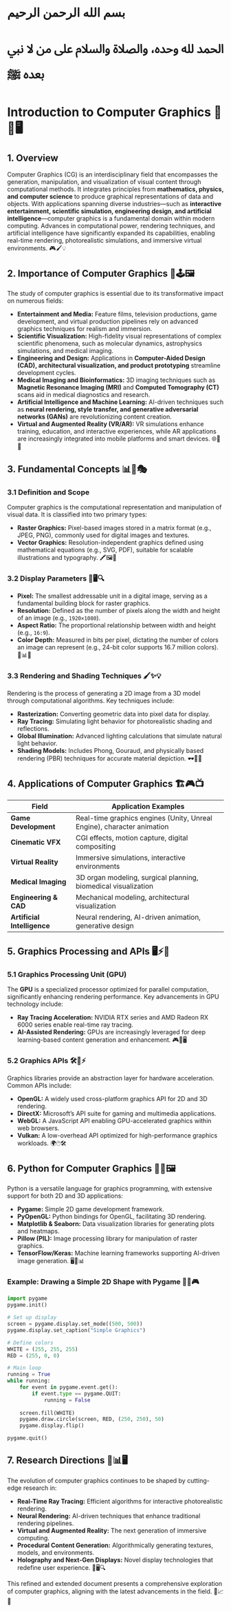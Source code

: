 # بسم الله الرحمن الرحيم
# الحمد لله وحده، والصلاة والسلام على من لا نبي بعده ﷺ

# Introduction to Computer Graphics 🎨✨🖥️

## 1. Overview
Computer Graphics (CG) is an interdisciplinary field that encompasses the generation, manipulation, and visualization of visual content through computational methods. It integrates principles from **mathematics, physics, and computer science** to produce graphical representations of data and objects. With applications spanning diverse industries—such as **interactive entertainment, scientific simulation, engineering design, and artificial intelligence**—computer graphics is a fundamental domain within modern computing. Advances in computational power, rendering techniques, and artificial intelligence have significantly expanded its capabilities, enabling real-time rendering, photorealistic simulations, and immersive virtual environments. 🎮🖌️💡

## 2. Importance of Computer Graphics 🎥🕹️🖼️
The study of computer graphics is essential due to its transformative impact on numerous fields:
- **Entertainment and Media:** Feature films, television productions, game development, and virtual production pipelines rely on advanced graphics techniques for realism and immersion.
- **Scientific Visualization:** High-fidelity visual representations of complex scientific phenomena, such as molecular dynamics, astrophysics simulations, and medical imaging.
- **Engineering and Design:** Applications in **Computer-Aided Design (CAD), architectural visualization, and product prototyping** streamline development cycles.
- **Medical Imaging and Bioinformatics:** 3D imaging techniques such as **Magnetic Resonance Imaging (MRI)** and **Computed Tomography (CT)** scans aid in medical diagnostics and research.
- **Artificial Intelligence and Machine Learning:** AI-driven techniques such as **neural rendering, style transfer, and generative adversarial networks (GANs)** are revolutionizing content creation.
- **Virtual and Augmented Reality (VR/AR):** VR simulations enhance training, education, and interactive experiences, while AR applications are increasingly integrated into mobile platforms and smart devices. 🌐🧠📱

## 3. Fundamental Concepts 📊🔢🎭
### 3.1 Definition and Scope
Computer graphics is the computational representation and manipulation of visual data. It is classified into two primary types:
- **Raster Graphics:** Pixel-based images stored in a matrix format (e.g., JPEG, PNG), commonly used for digital images and textures.
- **Vector Graphics:** Resolution-independent graphics defined using mathematical equations (e.g., SVG, PDF), suitable for scalable illustrations and typography. 🖍️🖼️📐

### 3.2 Display Parameters 📏🖥️🔍
- **Pixel:** The smallest addressable unit in a digital image, serving as a fundamental building block for raster graphics.
- **Resolution:** Defined as the number of pixels along the width and height of an image (e.g., `1920×1080`).
- **Aspect Ratio:** The proportional relationship between width and height (e.g., `16:9`).
- **Color Depth:** Measured in bits per pixel, dictating the number of colors an image can represent (e.g., 24-bit color supports 16.7 million colors). 🎨📊🌈

### 3.3 Rendering and Shading Techniques 🖌️✨💡
Rendering is the process of generating a 2D image from a 3D model through computational algorithms. Key techniques include:
- **Rasterization:** Converting geometric data into pixel data for display.
- **Ray Tracing:** Simulating light behavior for photorealistic shading and reflections.
- **Global Illumination:** Advanced lighting calculations that simulate natural light behavior.
- **Shading Models:** Includes Phong, Gouraud, and physically based rendering (PBR) techniques for accurate material depiction. 🕶️🔦📸

## 4. Applications of Computer Graphics 🏗️🎮📺
| Field                 | Application Examples  |
|----------------------|---------------------|
| **Game Development** | Real-time graphics engines (Unity, Unreal Engine), character animation |
| **Cinematic VFX** | CGI effects, motion capture, digital compositing |
| **Virtual Reality** | Immersive simulations, interactive environments |
| **Medical Imaging** | 3D organ modeling, surgical planning, biomedical visualization |
| **Engineering & CAD** | Mechanical modeling, architectural visualization |
| **Artificial Intelligence** | Neural rendering, AI-driven animation, generative design |

## 5. Graphics Processing and APIs 🖥️⚡📜
### 5.1 Graphics Processing Unit (GPU)
The **GPU** is a specialized processor optimized for parallel computation, significantly enhancing rendering performance. Key advancements in GPU technology include:
- **Ray Tracing Acceleration:** NVIDIA RTX series and AMD Radeon RX 6000 series enable real-time ray tracing.
- **AI-Assisted Rendering:** GPUs are increasingly leveraged for deep learning-based content generation and enhancement. 🎮💾🖥️

### 5.2 Graphics APIs 🛠️📜⚡
Graphics libraries provide an abstraction layer for hardware acceleration. Common APIs include:
- **OpenGL:** A widely used cross-platform graphics API for 2D and 3D rendering.
- **DirectX:** Microsoft’s API suite for gaming and multimedia applications.
- **WebGL:** A JavaScript API enabling GPU-accelerated graphics within web browsers.
- **Vulkan:** A low-overhead API optimized for high-performance graphics workloads. 🌍🖱️🛠️

## 6. Python for Computer Graphics 🐍🎨🖼️
Python is a versatile language for graphics programming, with extensive support for both 2D and 3D applications:
- **Pygame:** Simple 2D game development framework.
- **PyOpenGL:** Python bindings for OpenGL, facilitating 3D rendering.
- **Matplotlib & Seaborn:** Data visualization libraries for generating plots and heatmaps.
- **Pillow (PIL):** Image processing library for manipulation of raster graphics.
- **TensorFlow/Keras:** Machine learning frameworks supporting AI-driven image generation. 🖥️🐍📊

### Example: Drawing a Simple 2D Shape with Pygame 🎨🐍🎮
```python
import pygame
pygame.init()

# Set up display
screen = pygame.display.set_mode((500, 500))
pygame.display.set_caption("Simple Graphics")

# Define colors
WHITE = (255, 255, 255)
RED = (255, 0, 0)

# Main loop
running = True
while running:
    for event in pygame.event.get():
        if event.type == pygame.QUIT:
            running = False
    
    screen.fill(WHITE)
    pygame.draw.circle(screen, RED, (250, 250), 50)
    pygame.display.flip()

pygame.quit()
```

## 7. Research Directions 🔬📊🖥️
The evolution of computer graphics continues to be shaped by cutting-edge research in:
- **Real-Time Ray Tracing:** Efficient algorithms for interactive photorealistic rendering.
- **Neural Rendering:** AI-driven techniques that enhance traditional rendering pipelines.
- **Virtual and Augmented Reality:** The next generation of immersive computing.
- **Procedural Content Generation:** Algorithmically generating textures, models, and environments.
- **Holography and Next-Gen Displays:** Novel display technologies that redefine user experience. 🎥🖥️🔍

This refined and extended document presents a comprehensive exploration of computer graphics, aligning with the latest advancements in the field. 🚀📈💡


